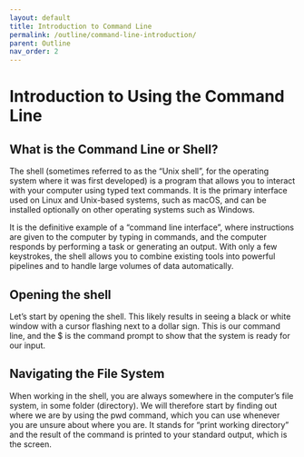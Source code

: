 ```yaml
---
layout: default
title: Introduction to Command Line
permalink: /outline/command-line-introduction/
parent: Outline
nav_order: 2
---
```


# Introduction to Using the Command Line
## What is the Command Line or Shell?

The shell (sometimes referred to as the “Unix shell”, for the operating system where it was first developed) is a program that allows you to interact with your computer using typed text commands. It is the primary interface used on Linux and Unix-based systems, such as macOS, and can be installed optionally on other operating systems such as Windows.

It is the definitive example of a “command line interface”, where instructions are given to the computer by typing in commands, and the computer responds by performing a task or generating an output. With only a few keystrokes, the shell allows you to combine existing tools into powerful pipelines and to handle large volumes of data automatically.

## Opening the shell

Let’s start by opening the shell. This likely results in seeing a black or white window with a cursor flashing next to a dollar sign. This is our command line, and the $ is the command prompt to show that the system is ready for our input.

## Navigating the File System

When working in the shell, you are always somewhere in the computer’s file system, in some folder (directory). We will therefore start by finding out where we are by using the pwd command, which you can use whenever you are unsure about where you are. It stands for “print working directory” and the result of the command is printed to your standard output, which is the screen.
